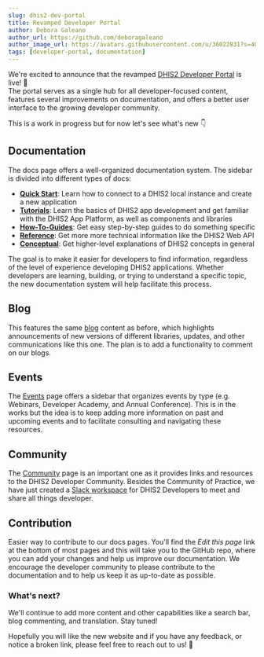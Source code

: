 ```yaml
---
slug: dhis2-dev-portal
title: Revamped Developer Portal
author: Debora Galeano
author_url: https://github.com/deboragaleano
author_image_url: https://avatars.githubusercontent.com/u/36022831?s=400&u=dea8b5f06077d6f0039c1d82603afd1b71ac26a3&v=4
tags: [developer-portal, documentation]
---
```


We're excited to announce that the revamped [DHIS2 Developer Portal](https://developers.dhis2.org/) is live! 🎊  
The portal serves as a single hub for all developer-focused content, features several improvements on documentation, and offers a better user interface to the growing developer community.

<!--truncate-->

This is a work in progress but for now let's see what's new 👇

## Documentation

The docs page offers a well-organized documentation system. The sidebar is divided into different types of docs: 

* [**Quick Start**](../docs/): Learn how to connect to a DHIS2 local instance and create a new application 
* [**Tutorials**](../docs/tutorials): Learn the basics of DHIS2 app development and get familiar with the DHIS2 App Platform, as well as components and libraries
* [**How-To-Guides**](../docs/guides): Get easy step-by-step guides to do something specific
* [**Reference**](../docs/reference): Get more more technical information like the DHIS2 Web API
* [**Conceptual**](../docs/conceptual): Get higher-level explanations of DHIS2 concepts in general

The goal is to make it easier for developers to find information, regardless of the level of experience developing DHIS2 applications. Whether developers are learning, building, or trying to understand a specific topic, the new documentation system will help facilitate this process.

## Blog 

This features the same [blog](../blog) content as before, which highlights announcements of new versions of different libraries, updates, and other communications like this one. The plan is to add a functionality to comment on our blogs.

## Events 

The [Events](../events/webinars) page offers a sidebar that organizes events by type (e.g. Webinars, Developer Academy, and Annual Conference). This is in the works but the idea is to keep adding more information on past and upcoming events and to facilitate consulting and navigating these resources.

## Community 

The [Community](../community) page is an important one as it provides links and resources to the DHIS2 Developer Community. Besides the Community of Practice, we have just created a [Slack workspace](../community#slack-workspace-for-dhis2-developers) for DHIS2 Developers to meet and share all things developer.

## Contribution

Easier way to contribute to our docs pages. You'll find the _Edit this page_ link at the bottom of most pages and this will take you to the GitHub repo, where you can add your changes and help us improve our documentation. We encourage the developer community to please contribute to the documentation and to help us keep it as up-to-date as possible.

### What's next? 

We'll continue to add more content and other capabilities like a search bar, blog commenting, and translation. Stay tuned!

Hopefully you will like the new website and if you have any feedback, or notice a broken link, please feel free to reach out to us! 🙏

